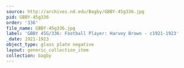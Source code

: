 ```yaml
---
source: http://archives.nd.edu/Bagby/GBBY-45g336.jpg
pid: GBBY-45g336
order: '336'
file_name: GBBY-45g336.jpg
label: 'GBBY 45G/336: Football Player: Harvey Brown - c1921-1923'
_date: 1921-1923
object_type: glass plate negative
layout: generic_collection_item
collection: bagby
---
```

